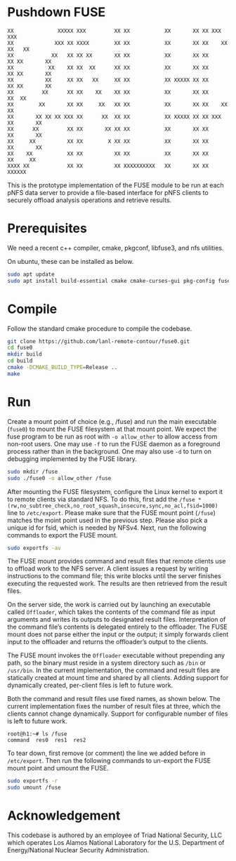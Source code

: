 Pushdown FUSE
================

```
XX              XXXXX XXX         XX XX           XX       XX XX XXX         XXX
XX             XXX XX XXXX        XX XX           XX       XX XX    XX     XX   XX
XX            XX   XX XX XX       XX XX           XX       XX XX      XX XX       XX
XX           XX    XX XX  XX      XX XX           XX       XX XX      XX XX       XX
XX          XX     XX XX   XX     XX XX           XX XXXXX XX XX      XX XX       XX
XX         XX      XX XX    XX    XX XX           XX       XX XX     XX  XX
XX        XX       XX XX     XX   XX XX           XX       XX XX    XX   XX
XX       XX XX XX XXX XX      XX  XX XX           XX XXXXX XX XX XXX     XX       XX
XX      XX         XX XX       XX XX XX           XX       XX XX         XX       XX
XX     XX          XX XX        X XX XX           XX       XX XX         XX       XX
XX    XX           XX XX          XX XX           XX       XX XX          XX     XX
XXXX XX            XX XX          XX XXXXXXXXXX   XX       XX XX            XXXXXX
```

This is the prototype implementation of the FUSE module to be run at each pNFS data server to provide a file-based interface for pNFS clients to securely offload analysis operations and retrieve results.

# Prerequisites

We need a recent c++ compiler, cmake, pkgconf, libfuse3, and nfs utilities.

On ubuntu, these can be installed as below.

```bash
sudo apt update
sudo apt install build-essential cmake cmake-curses-gui pkg-config fuse3 libfuse3-dev nfs-kernel-server nfs-common
```

# Compile

Follow the standard cmake procedure to compile the codebase.

```bash
git clone https://github.com/lanl-remote-contour/fuse0.git
cd fuse0
mkdir build
cd build
cmake -DCMAKE_BUILD_TYPE=Release ..
make
```

# Run

Create a mount point of choice (e.g., /fuse) and run the main executable (`fuse0`) to mount the FUSE filesystem at that mount point. We expect the fuse program to be run as root with `-o allow_other` to allow access from non-root users. One may use `-f` to run the FUSE daemon as a foreground process rather than in the background. One may also use `-d` to turn on debugging implemented by the FUSE library.

```bash
sudo mkdir /fuse
sudo ./fuse0 -o allow_other /fuse
```

After mounting the FUSE filesystem, configure the Linux kernel to export it to remote clients via standard NFS. To do this, first add the `/fuse *(rw,no_subtree_check,no_root_squash,insecure,sync,no_acl,fsid=1000)` line to `/etc/export`. Please make sure that the FUSE mount point (`/fuse`) matches the moint point used in the previous step. Please also pick a unique id for fsid, which is needed by NFSv4. Next, run the following commands to export the FUSE mount.

```bash
sudo exportfs -av
```

The FUSE mount provides command and result files that remote clients use to offload work to the NFS server. A client issues a request by writing instructions to the command file; this write blocks until the server finishes executing the requested work. The results are then retrieved from the result files.

On the server side, the work is carried out by launching an executable called `Offloader`, which takes the contents of the command file as input arguments and writes its outputs to designated result files. Interpretation of the command file’s contents is delegated entirely to the offloader. The FUSE mount does not parse either the input or the output; it simply forwards client input to the offloader and returns the offloader’s output to the clients.

The FUSE mount invokes the `Offloader` executable without prepending any path, so the binary must reside in a system directory such as `/bin` or `/usr/bin`. In the current implementation, the command and result files are statically created at mount time and shared by all clients. Adding support for dynamically created, per-client files is left to future work.

Both the command and result files use fixed names, as shown below. The current implementation fixes the number of result files at three, which the clients cannot change dynamically. Support for configurable number of files is left to future work.

```
root@h1:~# ls /fuse
command  res0  res1  res2
```

To tear down, first remove (or comment) the line we added before in `/etc/export`. Then run the following commands to un-export the FUSE mount point and umount the FUSE.

```bash
sudo exportfs -r
sudo umount /fuse
```

# Acknowledgement

This codebase is authored by an employee of Triad National Security, LLC which operates Los Alamos National Laboratory for the U.S. Department of Energy/National Nuclear Security Administration.


